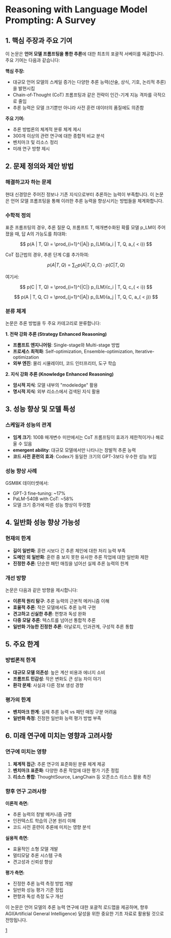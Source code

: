 # Reasoning with Language Model Prompting: A Survey

## 1. 핵심 주장과 주요 기여

이 논문은 **언어 모델 프롬프팅을 통한 추론**에 대한 최초의 포괄적 서베이를 제공합니다. 주요 기여는 다음과 같습니다:

**핵심 주장:**
- 대규모 언어 모델의 스케일 증가는 다양한 추론 능력(산술, 상식, 기호, 논리적 추론)을 발현시킴
- Chain-of-Thought (CoT) 프롬프팅과 같은 전략이 인간-기계 지능 격차를 극적으로 줄임
- 추론 능력은 모델 크기뿐만 아니라 사전 훈련 데이터의 품질에도 의존함

**주요 기여:**
- 추론 방법론의 체계적 분류 체계 제시
- 300개 이상의 관련 연구에 대한 종합적 비교 분석
- 벤치마크 및 리소스 정리
- 미래 연구 방향 제시

## 2. 문제 정의와 제안 방법

### 해결하고자 하는 문제
현대 신경망은 주어진 정보나 기존 지식으로부터 추론하는 능력이 부족합니다. 이 논문은 언어 모델 프롬프팅을 통해 이러한 추론 능력을 향상시키는 방법들을 체계화합니다.

### 수학적 정의
표준 프롬프팅의 경우, 추론 질문 Q, 프롬프트 T, 매개변수화된 확률 모델 p_LM이 주어졌을 때, 답 A의 가능도를 최대화:

$$ p(A | T, Q) = \prod_{i=1}^{|A|} p_{LM}(a_i | T, Q, a_{ < i}) $$

CoT 접근법의 경우, 추론 단계 C를 추가하여:

$$ p(A | T, Q) = \sum_C p(A | T, Q, C) \cdot p(C | T, Q) $$

여기서:

$$ p(C | T, Q) = \prod_{i=1}^{|C|} p_{LM}(c_i | T, Q, c_{ < i}) $$

$$ p(A | T, Q, C) = \prod_{j=1}^{|A|} p_{LM}(a_j | T, Q, C, a_{ < j}) $$

### 분류 체계

논문은 추론 방법을 두 주요 카테고리로 분류합니다:

**1. 전략 강화 추론 (Strategy Enhanced Reasoning)**
- **프롬프트 엔지니어링**: Single-stage와 Multi-stage 방법
- **프로세스 최적화**: Self-optimization, Ensemble-optimization, Iterative-optimization
- **외부 엔진**: 물리 시뮬레이터, 코드 인터프리터, 도구 학습

**2. 지식 강화 추론 (Knowledge Enhanced Reasoning)**
- **암시적 지식**: 모델 내부의 "modeledge" 활용
- **명시적 지식**: 외부 리소스에서 검색된 지식 활용

## 3. 성능 향상 및 모델 특성

### 스케일과 성능의 관계
- **임계 크기**: 100B 매개변수 미만에서는 CoT 프롬프팅이 효과가 제한적이거나 해로울 수 있음
- **emergent ability**: 대규모 모델에서만 나타나는 창발적 추론 능력
- **코드 사전 훈련의 효과**: Codex가 동일한 크기의 GPT-3보다 우수한 성능 보임

### 성능 향상 사례
GSM8K 데이터셋에서:
- GPT-3 fine-tuning: ~17%
- PaLM-540B with CoT: ~58%
- 모델 크기 증가에 따른 성능 향상이 뚜렷함

## 4. 일반화 성능 향상 가능성

### 현재의 한계
- **길이 일반화**: 훈련 시보다 긴 추론 체인에 대한 처리 능력 부족
- **도메인 외 일반화**: 훈련 중 보지 못한 유사한 추론 작업에 대한 일반화 제한
- **진정한 추론**: 단순한 패턴 매칭을 넘어선 실제 추론 능력의 한계

### 개선 방향
논문은 다음과 같은 방향을 제시합니다:
- **이론적 원리 탐구**: 추론 능력의 근본적 메커니즘 이해
- **효율적 추론**: 작은 모델에서도 추론 능력 구현
- **견고하고 신실한 추론**: 편향과 독성 완화
- **다중 모달 추론**: 텍스트를 넘어선 통합적 추론
- **일반화 가능한 진정한 추론**: 아날로지, 인과관계, 구성적 추론 통합

## 5. 주요 한계

### 방법론적 한계
- **대규모 모델 의존성**: 높은 계산 비용과 에너지 소비
- **프롬프트 민감성**: 작은 변화도 큰 성능 차이 야기
- **환각 문제**: 사실과 다른 정보 생성 경향

### 평가의 한계
- **벤치마크 한계**: 실제 추론 능력 vs 패턴 매칭 구분 어려움
- **일반화 측정**: 진정한 일반화 능력 평가 방법 부족

## 6. 미래 연구에 미치는 영향과 고려사항

### 연구에 미치는 영향
1. **체계적 접근**: 추론 연구의 표준화된 분류 체계 제공
2. **벤치마크 표준화**: 다양한 추론 작업에 대한 평가 기준 정립
3. **리소스 통합**: ThoughtSource, LangChain 등 오픈소스 리소스 활용 촉진

### 향후 연구 고려사항

**이론적 측면:**
- 추론 능력의 창발 메커니즘 규명
- 인컨텍스트 학습의 근본 원리 이해
- 코드 사전 훈련이 추론에 미치는 영향 분석

**실용적 측면:**
- 효율적인 소형 모델 개발
- 멀티모달 추론 시스템 구축
- 견고성과 신뢰성 향상

**평가 측면:**
- 진정한 추론 능력 측정 방법 개발
- 일반화 성능 평가 기준 정립
- 편향과 독성 측정 도구 개선

이 논문은 언어 모델의 추론 능력 연구에 대한 포괄적 로드맵을 제공하며, 향후 AGI(Artificial General Intelligence) 달성을 위한 중요한 기초 자료로 활용될 것으로 전망됩니다.

[1](https://ppl-ai-file-upload.s3.amazonaws.com/web/direct-files/attachments/22370781/c3c3057a-debc-44d1-8ddb-bcefd69eb0c9/2212.09597v8.pdf)
